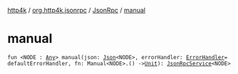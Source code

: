 [http4k](../../index.md) / [org.http4k.jsonrpc](../index.md) / [JsonRpc](index.md) / [manual](./manual.md)

# manual

`fun <NODE : `[`Any`](https://kotlinlang.org/api/latest/jvm/stdlib/kotlin/-any/index.html)`> manual(json: `[`Json`](../../org.http4k.format/-json/index.md)`<NODE>, errorHandler: `[`ErrorHandler`](../-error-handler.md)` = defaultErrorHandler, fn: Manual<NODE>.() -> `[`Unit`](https://kotlinlang.org/api/latest/jvm/stdlib/kotlin/-unit/index.html)`): `[`JsonRpcService`](../-json-rpc-service/index.md)`<NODE>`